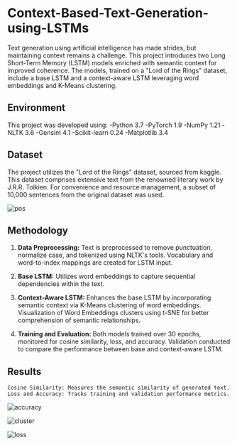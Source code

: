 # Context-Based-Text-Generation-using-LSTMs
Text generation using artificial intelligence has made strides, but maintaining context remains a challenge. This project introduces two Long Short-Term Memory (LSTM) models enriched with semantic context for improved coherence. The models, trained on a "Lord of the Rings" dataset, include a base LSTM and a context-aware LSTM leveraging word embeddings and K-Means clustering.
## Environment
This project was developed using:
-Python 3.7
-PyTorch 1.9
-NumPy 1.21
-NLTK 3.6
-Gensim 4.1
-Scikit-learn 0.24
-Matplotlib 3.4

## Dataset

The project utilizes the "Lord of the Rings" dataset, sourced from kaggle. This dataset comprises extensive text from the renowned literary work by J.R.R. Tolkien. For convenience and resource management, a subset of 10,000 sentences from the original dataset was used.

![pos](https://github.com/poornikabonam/Context-Based-Text-Generation-using-LSTMs/assets/97566249/5fc299ea-1895-4fde-b3b6-31e23656204c)

## Methodology
1. **Data Preprocessing:**
        Text is preprocessed to remove punctuation, normalize case, and tokenized using NLTK's tools.
        Vocabulary and word-to-index mappings are created for LSTM input.
2. **Base LSTM:**
        Utilizes word embeddings to capture sequential dependencies within the text.

3. **Context-Aware LSTM:**
        Enhances the base LSTM by incorporating semantic context via K-Means clustering of word embeddings.
        Visualization of Word Embeddings clusters using t-SNE for better comprehension of semantic relationships.

4. **Training and Evaluation:**
        Both models trained over 30 epochs, monitored for cosine similarity, loss, and accuracy.
        Validation conducted to compare the performance between base and context-aware LSTM.

## Results
    Cosine Similarity: Measures the semantic similarity of generated text.
    Loss and Accuracy: Tracks training and validation performance metrics.
    
![accuracy](https://github.com/poornikabonam/Context-Based-Text-Generation-using-LSTMs/assets/97566249/be283ad6-661d-4888-abb6-b646f0b0f3bc)

![cluster](https://github.com/poornikabonam/Context-Based-Text-Generation-using-LSTMs/assets/97566249/0ee710c0-1736-48d1-a55d-ddba1f14fd2f)

![loss](https://github.com/poornikabonam/Context-Based-Text-Generation-using-LSTMs/assets/97566249/0d9f3a6e-6c73-4994-a9de-735674bdb395)


